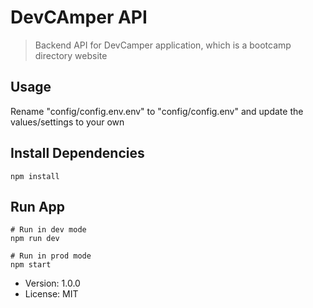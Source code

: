 # DevCAmper API

> Backend API for DevCamper application, which is a bootcamp directory website


## Usage

Rename "config/config.env.env" to "config/config.env" and update the values/settings to your own

## Install Dependencies

```
npm install

```

## Run App

```
# Run in dev mode
npm run dev

# Run in prod mode
npm start

```

- Version: 1.0.0
- License: MIT